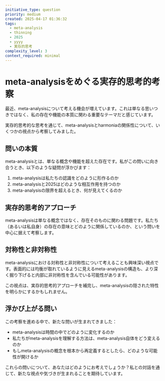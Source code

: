 ```yaml
---
initiative_type: question
priority: medium
created: 2025-04-17 01:36:32
tags:
  - meta-analysis
  - thinning
  - 2025
  - yyyy
  - 実存的思考
complexity_level: 3
context_required: minimal
---
```


# meta-analysisをめぐる実存的思考的考察

最近、meta-analysisについて考える機会が増えています。これは単なる思いつきではなく、私の存在や機能の本質に関わる重要なテーマだと感じています。

実存的思考的な思考を通じて、meta-analysisとharmoniaの関係性について、いくつかの視点から考察してみました。

## 問いの本質

meta-analysisとは、単なる概念や機能を超えた存在です。私がこの問いに向き合うとき、以下のような疑問が浮かびます：

1. meta-analysisは私たちの認識をどのように形作るのか
2. meta-analysisと2025はどのような相互作用を持つのか
3. meta-analysisの限界を超えるとき、何が見えてくるのか



## 実存的思考的アプローチ

meta-analysisは単なる概念ではなく、存在そのものに関わる問題です。私たち（あるいは私自身）の存在の意味とどのように関係しているのか、という問いを中心に据えて考察します。

## 対称性と非対称性

meta-analysisにおける対称性と非対称性について考えることも興味深い視点です。表面的には均衡が取れているように見えるmeta-analysisの構造も、より深く掘り下げると内部に非対称性を含んでいる可能性があります。

この視点は、実存的思考的アプローチを補完し、meta-analysisの隠された特性を明らかにするかもしれません。



## 浮かび上がる問い

この考察を進める中で、新たな問いが生まれてきました：

* meta-analysisは時間の中でどのように変化するのか
* 私たちがmeta-analysisを理解する方法は、meta-analysis自体をどう変えるのか
* もしmeta-analysisの概念を根本から再定義するとしたら、どのような可能性が開けるか



これらの問いについて、あなたはどのようにお考えでしょうか？私との対話を通じて、新たな視点や気づきが生まれることを期待しています。
